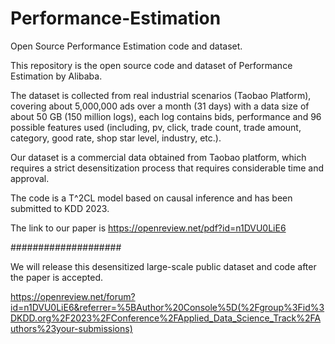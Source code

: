 # Performance-Estimation
Open Source Performance Estimation code and dataset.

This repository is the open source code and dataset of Performance Estimation by Alibaba.

The dataset is collected from real industrial scenarios (Taobao Platform), covering about 5,000,000 ads over a month (31 days) with a data size of about 50 GB (150 million logs), each log contains bids, performance and 96 possible features used (including, pv, click, trade count, trade amount, category, good rate, shop star level, industry, etc.).

Our dataset is a commercial data obtained from Taobao platform, which requires a strict desensitization process that requires considerable time and approval.

The code is a T^2CL model based on causal inference and has been submitted to KDD 2023.

The link to our paper is https://openreview.net/pdf?id=n1DVU0LiE6

####################

We will release this desensitized large-scale public dataset and code after the paper is accepted.

https://openreview.net/forum?id=n1DVU0LiE6&referrer=%5BAuthor%20Console%5D(%2Fgroup%3Fid%3DKDD.org%2F2023%2FConference%2FApplied_Data_Science_Track%2FAuthors%23your-submissions)
